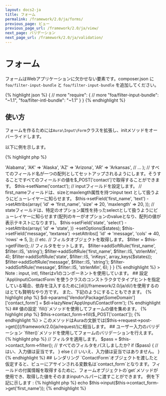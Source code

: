 ```yaml
---
layout: docs2-ja
title: フォーム
permalink: /framework/2.0/ja/forms/
previous_page: ビュー
previous_page_url: /framework/2.0/ja/view/
next_page: バリデーション
next_page_url: /framework/2.0/ja/validation/
---
```


# フォーム

フォームはWebアプリケーションに欠かせない要素です。composer.json に`foa/filter-input-bundle` と `foa/filter-input-bundle` を追加してください。

{% highlight json %}
{
    // more
    "require": {
        // more
        "foa/filter-input-bundle": "~1.1",
        "foa/filter-intl-bundle": "~1.1"
    }
}
{% endhighlight %}

## 使い方

フォームを作るためには`Aura\Input\Form`クラスを拡張し、initメソッドをオーバーライドします。

以下に例を示します。

{% highlight php %}
<?php
/**
 * {$PROJECT_PATH}/src/App/Input/ContactForm.php
 */
namespace App\Input;

use Aura\Input\Form;

class ContactForm extends Form
{
    public function init()
    {
        $states = array(
            'AL' => 'Alabama',
            'AK' => 'Alaska',
            'AZ' => 'Arizona',
            'AR' => 'Arkansas',
            // ...
        );
        // すべてのフィールド名が一つの配列としてセットアップされるようにします。そうすることですべてのフィールドの値を$_POST['contact']で取得することができます。
        $this->setName('contact');
        // inputフィールドを設定します。
        // first_nameフィールドは、sizeとmaxlength属性を持つinput text として扱うようにビューレイヤーに知らせます。
        $this->setField('first_name', 'text')
            ->setAttribs(array(
                'id' => 'first_name',
                'size' => 20,
                'maxlength' => 20,
            ));

        // stateフィールドは、特定のオプション属性を持ったselectとして扱うようにビューレイヤーに知らせます(配列のキーがオプションのvalueとなり、配列の値が表示テキストになります)。
        $this->setField('state', 'select')
            ->setAttribs(array(
                 'id' => 'state',
            ))
            ->setOptions($states);

        $this->setField('message', 'textarea')
            ->setAttribs([
                'id' => 'message',
                'cols' => 40,
                'rows' => 5,
            ]);
        // etc.

        // フィルタオブジェクトを取得します。
        $filter = $this->getFilter();
        // フィルタをセットします。
        $filter->addSoftRule('first_name', $filter::IS, 'string');
        $filter->addSoftRule('first_name', $filter::IS, 'strlenMin', 4);
        $filter->addSoftRule('state', $filter::IS, 'inKeys', array_keys($states));
        $filter->addSoftRule('message', $filter::IS, 'string');
        $filter->addSoftRule('message', $filter::IS, 'strlenMin', 6);
    }
}
{% endhighlight %}

> Note : input, intl, filterはv1のコンポーネントを使用しています。

## 設定

`App\Input\ContactForm`を使うクラスのコンストラクタでタイプヒントを指定している場合、依存を注入するために[di](/framework/2.0/ja/di/)を使用するのはとても賢明なやり方です。

また、下記のようにすることもできます。

{% highlight php %}
$di->params['Vendor\Package\SomeDomain']['contact_form'] = $di->lazyNew('App\Input\ContactForm');
{% endhighlight %}

## 値の設定

`fill()`メソッドを使用してフォームの値を集めます。

{% highlight php %}
$this->contact_form->fill($_POST['contact']);
{% endhighlight %}

> このメソッドはAuraの文脈では[$this->request->post->get()](/framework/2.0/ja/request/)に相当します。

## ユーザー入力のバリデーション

`filter()`メソッドを使用してフォームのバリデーションを行えます。

{% highlight php %}
// フィルタを適用します。
$pass = $this->contact_form->filter();

// すべてのフィルタをパスしましたか?
if ($pass) {
    // はい、入力値は妥当です。
} else {
    // いいえ、入力値は妥当ではありません。
}
{% endhighlight %}

## レンダリング

`ContactForm`オブジェクトを渡したと仮定すると、ビューにアサインされる変数名は`contact_form`となります。フィールドの付属情報を取得するために、フォームオブジェクトの`get`メソッドが使用でき、取得した値をそのままinputヘルパーに渡すことができます。

例を下記に示します :

{% highlight php %}
echo $this->input($this->contact_form->get('first_name'));
{% endhighlight %}
